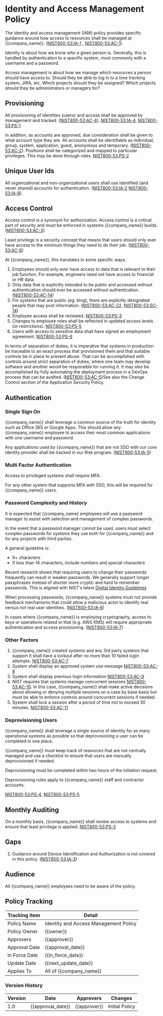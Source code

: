 # Identity and Access Management Policy

The identity and access management (IAM) policy provides specific guidance around how access to resources shall be
managed at {{company_name}}.  ([NIST800-53:IA-1](https://nvd.nist.gov/800-53/Rev4/control/IA-1)
, [NIST800-53:AC-1](https://nvd.nist.gov/800-53/Rev4/control/AC-1))

Identity is about how we know who a given person is.  Generally, this is handled by authentication to a specific
system, most commonly with a username and a password.

Access management is about how we manage which resources a person should have access to.  Should they be able to log
in to a time tracking system, JIRA, etc.  Which projects should they be assigned?  Which projects should they be
administrators or managers for?

## Provisioning

All provisioning of identities (users) and access shall be approved by management and tracked.
([NIST800-53:AC-4](https://nvd.nist.gov/800-53/Rev4/control/AC-4)), [NIST800-53:IA-4](https://nvd.nist.gov/800-53/Rev4/control/IA-4),
[NIST800-53:PS-1](https://nvd.nist.gov/800-53/Rev4/control/PS-1)

In addition, as accounts are approved, due consideration shall be given to what account type they are.  All accounts
shall be identifiable as individual, group, system, application, guest, anonymous and temporary.
([NIST800-53:AC-2](https://nvd.nist.gov/800-53/Rev4/control/AC-2)).  Positions shall be categorized and mapped to
particular privileges.  This may be done through roles.  [NIST800-53:PS-2](https://nvd.nist.gov/800-53/Rev4/control/PS-2)

## Unique User Ids

All organizational and non-organizational users shall use identified (and never shared) accounts for authentication.
([NIST800-53:IA-2](https://nvd.nist.gov/800-53/Rev4/control/IA-2)
[NIST800-53:IA-8](https://nvd.nist.gov/800-53/Rev4/control/IA-8)).

## Access Control

Access control is a synonym for authorization.  Access control is a critical part of security and must be enforced in
systems {{company_name}} builds. ([NIST800-53:AC-3](https://nvd.nist.gov/800-53/Rev4/control/AC-3))

Least privilege is a security concept that means that users should only ever have access to the minimum things they
need to do their job.  ([NIST800-53:AC-6](https://nvd.nist.gov/800-53/Rev4/control/AC-6))

At {{company_name}}, this translates in some specific ways.

1. Employees should only ever have access to data that is relevant to their job function.  For example, engineers
   need not have access to financial or HR data.
1. Only data that is explicitly intended to be public and accessed without authentication should ever be accessed
   without authentication. ([NIST800-53:AC-14](https://nvd.nist.gov/800-53/Rev4/control/AC-14))
1. For systems that are public (eg. blog), there are explicitly designated people that may post information.
   ([NIST800-53:AC-22](https://nvd.nist.gov/800-53/Rev4/control/AC-22), [NIST800-53:SC-14](https://nvd.nist.gov/800-53/Rev4/control/SC-14))
1. Employee access shall be reviewed. [NIST800-53:PS-3](https://nvd.nist.gov/800-53/Rev4/control/PS-3)
1. Changes to employee roles shall be reflected in updated access levels (or restrictions).
   [NIST800-53:PS-5](https://nvd.nist.gov/800-53/Rev4/control/PS-5)
1. Users with access to sensitive data shall have signed an employment agreement.
   [NIST800-53:PS-6](https://nvd.nist.gov/800-53/Rev4/control/PS-6)

In terms of separation of duties, it is imperative that systems in production be traceable to an exact process that
provisioned them and that suitable controls be in place to prevent abuse.  That can be accomplished with controls
around strict separation of duties, where one team may develop software and another would be responsible for running
it. It may also be accomplished by fully automating the deployment process in a DevOps process that can be audited.
([NIST800-53:AC-5](https://nvd.nist.gov/800-53/Rev4/control/AC-5))See also the Change Control section of the Application Security Policy.

## Authentication

### Single Sign On

{{company_name}} shall leverage a common source of the truth for identity such as Office 365 or Google Apps.
This should allow any {{company_name}} employee to access their most common applications with one username and password.

Any applications used by {{company_name}} that are not SSO with our core identity provider shall be tracked in our
Risk program. ([NIST800-53:IA-5](https://nvd.nist.gov/800-53/Rev4/control/IA-5))

### Multi Factor Authentication

Access to privileged systems shall require MFA.

For any other system that supports MFA with SSO, this will be required for {{company_name}} users.

### Password Complexity and History

It is expected that {{company_name} employees will use a password manager to assist with selection and management of complex passwords.

In the event that a password manager cannot be used, users must select complex passwords for systems they use both for {{company_name}} and for any projects with third parties.

A general guideline is:

* 9+ characters
* If less than 14 characters, include numbers and special characters

Recent research shows that requiring users to change their passwords frequently can result in weaker passwords.
We generally support longer passphrases instead of shorter more cryptic and hard to remember passwords.  This is
aligned with NIST's latest [Digital Identity Guidelines](https://pages.nist.gov/800-63-3/sp800-63-3.html)

When processing passwords, {{company_name}} systems must not provide feedback mechanisms that could allow a malicious actor to identify real versus not real user identities. ([NIST800-53:IA-6](https://nvd.nist.gov/800-53/Rev4/control/IA-6))

In cases where {{company_name}} is employing cryptography, access to keys or operations related to that (e.g. AWS KMS)
will require appropriate authentication and access provisioning.
([NIST800-53:IA-7](https://nvd.nist.gov/800-53/Rev4/control/IA-7))

### Other Factors

1. {{company_name}} created systems and any 3rd party systems that support it shall have a lockout after no more than 10 failed login attempts.  [NIST800-53:AC-7](https://nvd.nist.gov/800-53/Rev4/control/AC-7)
1. System shall display an approved system use message [NIST800-53:AC-8](https://nvd.nist.gov/800-53/Rev4/control/AC-8)
1. System shall display previous login information [NIST800-53:AC-9](https://nvd.nist.gov/800-53/Rev4/control/AC-9)
1. NIST requires that systems manage concurrent sessions [NIST800-53:AC-10](https://nvd.nist.gov/800-53/Rev4/control/AC-10).  In this case, {{company_name}} shall make active decisions about allowing or denying multiple sessions on a case by base basis but must be able to enforce controls around concurrent sessions if needed.
1. System shall lock a session after a period of time not to exceed 30 minutes. [NIST800-53:AC-11](https://nvd.nist.gov/800-53/Rev4/control/AC-11)

### Deprovisioning Users

{{company_name}} shall leverage a single source of identity for as many operational systems as possible so that
deprovisioning a user can be completed in one place.

{{company_name}} must keep track of resources that are not centrally managed and use a checklist to ensure that users
are manually deprovisioned if needed.

Deprovisioning must be completed within two hours of the initiation request.

Deprovisioning rules apply to {{company_name}} staff and contractor accounts.

[NIST800-53:PS-4](https://nvd.nist.gov/800-53/Rev4/control/PS-4), [NIST800-53:PS-5](https://nvd.nist.gov/800-53/Rev4/control/PS-5)

## Monthly Auditing

On a monthly basis, {{company_name}} shall review access to systems and ensure that least privilege is applied.
[NIST800-53:PS-3](https://nvd.nist.gov/800-53/Rev4/control/PS-3)

## Gaps

1. Guidance around Device Identification and Authorization is not covered in this policy.
   ([NIST800-53:IA-3](https://nvd.nist.gov/800-53/Rev4/control/IA-3))

## Audience

All {{company_name}} employees need to be aware of the policy.

## Policy Tracking

| Tracking Item   | Detail |
|-----------------|--------|
| Policy Name     | Identity and Access Management Policy |
| Policy Owner    | {{owner}} |
| Approvers       | {{approver}} |
| Approval Date   | {{approval_date}} |
| In Force Date   | {{in_force_date}} |
| Update Date     | {{next_update_date}} |
| Applies To      | All of {{company_name}} |

### Version History

| Version | Date | Approvers | Changes |
|--|--|--|--|
| 1.0 | {{approval_date}} | {{approver}} | Initial Policy |
